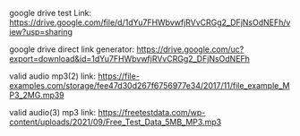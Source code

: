 google drive test Link: https://drive.google.com/file/d/1dYu7FHWbvwfjRVvCRGg2_DFjNsOdNEFh/view?usp=sharing

google drive direct link generator: https://drive.google.com/uc?export=download&id=1dYu7FHWbvwfjRVvCRGg2_DFjNsOdNEFh

valid audio mp3(2) link: https://file-examples.com/storage/fee47d30d267f6756977e34/2017/11/file_example_MP3_2MG.mp39

valid audio(3) mp3 link: https://freetestdata.com/wp-content/uploads/2021/09/Free_Test_Data_5MB_MP3.mp3